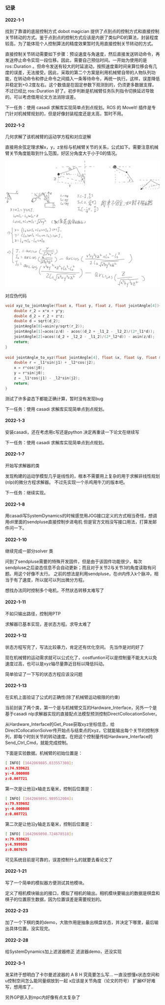 ### 记录

#### 2022-1-1
找到了靠谱的底层控制方式
dobot magician 提供了点到点的控制方式和直接控制关节转动的方式。鉴于点到点的控制方式应该是内嵌了类似PID的算法，封装程度较高，为了能体现个人控制算法的精度效果暂时先用直接控制关节转动的方式。

直接控制关节转动需要如下步骤：预设速度与角速度，然后直接发送转动命令，再发送停止命令实现一段位移。因此，需要自己预估时间。一开始为使用的是 ros::Duration 。但命令发送有较大的时延波动，按照速度乘时间来算位移会有几度的误差，无法接受。因此，采取的第二个方案是利用机械臂自带的人物队列功能，在转动命令和停止命令之间插入一条等待命令，再统一执行。这样，误差降低并稳定到+0.2度左右。这个数值是在固定参数下观测到的，仍须更多数据支撑，不过已经比 ros::Duration 好了。初步判断是机械臂任务队列指令切换延迟导致的。可以考虑借用论文方法消除误差。

下一任务：使用 casadi 求解库实现简单点到点规划。ROS 的 MoveIt! 插件是专门针对机械臂规划的，但是好像封装程度还是太高，暂时不用。


#### 2022-1-2
几何求解了该机械臂的运动学方程和对应逆解

直接用余弦定理求解x，y，z坐标与机械臂关节的关系，公式如下。需要注意机械臂关节角度能取到什么范围，好区分角度大于小于0的情况。

<img src="assets/arm_physics.png" alt="arm_physics" style="zoom:50%;" />

对应伪代码
```c++
void xyz_to_jointAngle(float x, float y, float z, float jointAngle[4]){
    double r_2 = x*x + y*y;
    double d_2 = r_2 + z*z;
    double d = sqrt(d_2);
    jointAngle[0]=asin(y/sqrt(r_2));
    jointAngle[1]=acos(z/d) - acos((d_2 + _l1_2 - _l2_2)/(2*_l1*d));
    jointAngle[2]=acos((d_2 + _l2_2 - _l1_2)/(2*_l2*d)) - asin(z/d);
    return;
}

void jointAngle_to_xyz(float jointAngle[4], float &x, float &y, float &z){
    double r = _l1*sin(j1) + _l2*cos(j2);
    x = r*cos(j0);
    y = r*sin(j0);
    z = _l1*cos(j1) - _l2*sin(j2);
    return;
}
```
测试了许多姿态下都能正确计算，暂时没有发现bug

下一任务：使用 casadi 求解库实现简单点到点规划。

#### 2022-1-3
安装casadi，还在考虑用c写还是python
决定再重读一下论文在继续写

下一任务：使用 casadi 求解库实现简单点到点规划。

#### 2022-1-7
开始写求解器的类

发现构建的运动学模型几乎是线性的，根本不需要用上复杂的用于求解非线性规划(nlp)的微分方程求解器。
不过先实现一个杀鸡用牛刀的版本吧。

下一任务：继续实现。


#### 2022-1-8
用casadi写SystemDynamics的时候感觉用JOG接口定义的方式相当奇怪，想调用dll里面的sendpluse直接控制步进电机
但是官方文档没写接口用法，打算发邮件问一下。


#### 2022-1-10
继续完成一部分solver 类

问到了sendpluse需要的特殊开发固件，但是由于该固件功能很少，每次sendpluse之后姿态信息不会自动更新；而且对于关节2与关节3的角度读取有问题。用这个好像不太行。
之前的想法是利用sendpluse，在dt内传入k个脉冲，相当于有了速度，所以就可以列出微分方程。


想找办法同时控制多个电机，不然状态转移太难写了

#### 2022-1-11

不如只输出路径，控制用PTP

求解器已基本实现，差状态方程。求导太难了

#### 2022-1-12
状态方程写完了，写法比较暴力，肯定还有优化空间。
先当作是对的好了

现在机械臂的运动需求就可以公式化了，costfuntion可以是控制量不能太大以免速度过高，也可以是xyz轴尽量靠近目标以降低抖动。

简单验证了一下写的状态方程应该没问题


#### 2022-1-13
在实机上面验证了公式的正确性(除了机械臂运动极限的约束)

当前封装了两个类，第一个是与机械臂交互的Hardware_Interface，另外一个是基于casadi nlp求解器实现的直接配点法模型预测控制DirectCollocationSolver。

从Hardware_Interface的Get_Pose获取xyz坐标信息，给DirectCollocationSolver传开始点与结束点的xyz，它就能输出每个关节的控制序列，即每个时刻关节的转动速度。在把这个控制量传给Hardware_Interface的Send_Ctrl_Cmd，就能完成控制。

下面是实验数据。机械臂的初始位置是：
```sh
[ INFO] [1642069885.033557308]: 
x:74.939621
y:-0.000008
z:0.007721
```
第一次是让他沿x轴走五毫米，控制后位置是：
```sh
[ INFO] [1642069891.989512004]: 
x:79.939682
y:-0.000008
z:0.007721
```

第二次是让他沿y轴走五毫米，控制后位置是：
```sh
[ INFO] [1642069898.724678518]: 
x:79.939621
y:4.999989
z:0.007675
```

可见系统目前是可靠的，误差控制什么的就要去看论文了


#### 2022-1-21

写了一个简单的模拟器方便测试其他模块。

定义了相机模块输出的接口，模拟了相机的输出。相机模块要输出的数据是棋盘和棋子的位置原生数据，因为位置误差是需要规划的。


#### 2022-2-23

加了一个下棋的类的demo，大致作用是抽象出棋盘状态，并决定下哪里，最后输出具体位置。没实现完。

#### 2022-2-28

给SystemDynamics加上滤波器修正
滤波器demo，还没实现

#### 2022-3-1

发呆终于想明白了卡尔曼滤波器的 A B H 究竟要怎么写...
一直没想懂x状态空间和u控制空间怎么能同量纲放到一起
x应该是关节角度（论文的符号）
扩展KF好难写，想用库了..

另外GP嵌入到mpc内好像有点太复杂了